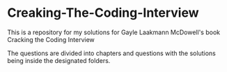 # Creaking-The-Coding-Interview

This is a repository for my solutions for Gayle Laakmann McDowell's book Cracking the Coding Interview

The questions are divided into chapters and questions with the solutions being inside the designated folders.